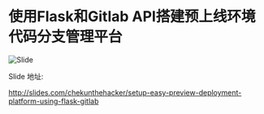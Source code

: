 使用Flask和Gitlab API搭建预上线环境代码分支管理平台
==========================================================

![Slide](http://7fvdgt.com1.z0.glb.clouddn.com/share/flask-gitlab.png)

Slide 地址: 

http://slides.com/chekunthehacker/setup-easy-preview-deployment-platform-using-flask-gitlab